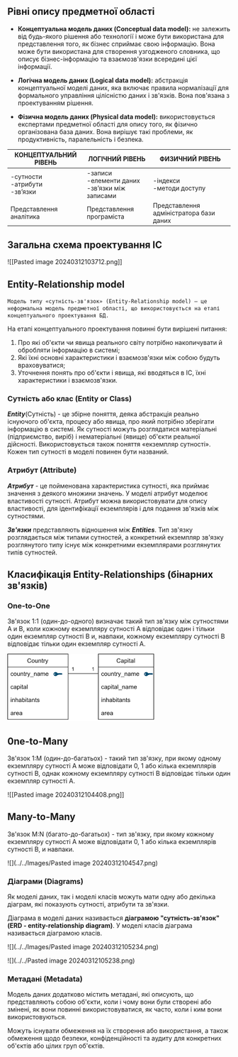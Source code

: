 ## Рівні опису предметної області

- **Концептуальна модель даних (Conceptual data model):** не залежить від будь-якого рішення або технології і може бути використана для представлення того, як бізнес сприймає свою інформацію. Вона може бути використана для створення узгодженого словника, що описує бізнес-інформацію та взаємозв'язки всередині цієї інформації.

- **Логічна модель даних (Logical data model):** абстракція концептуальної моделі даних, яка включає правила нормалізації для формального управління цілісністю даних і зв'язків. Вона пов'язана з проектуванням рішення.

- **Фізична модель даних (Physical data model):** використовується експертами предметної області для опису того, як фізично організована база даних. Вона вирішує такі проблеми, як продуктивність, паралельність і безпека.

| КОНЦЕПТУАЛЬНИЙ РІВЕНЬ              | ЛОГІЧНИЙ РІВЕНЬ                                     | ФИЗИЧНИЙ РІВЕНЬ                         |
| ---------------------------------- | --------------------------------------------------- | --------------------------------------- |
| -сутности<br>-атрибути<br>-зв’язки | -записи<br>-елементи даних<br>-зв’язки між записами | -індекси<br>-методи доступу             |
| Представлення аналітика            | Представлення програміста                           | Представлення адміністратора бази даних |
## Загальна схема проектування ІС

![[Pasted image 20240312103712.png]]


## Entity-Relationship model

	Модель типу «сутність-зв'язок» (Entity-Relationship model) — це неформальна модель предметної області, що використовується на етапі концептуального проектування БД.

На етапі концептуального проектування повинні бути вирішені питання:
1) Про які об'єкти чи явища реального світу потрібно накопичувати й обробляти інформацію в системі;
2) Які їхні основні характеристики і взаємозв'язки між собою будуть враховуватися;
3) Уточнення понять про об'єкти і явища, які вводяться в ІС, їхні характеристики і взаємозв'язки.

### Сутність або клас (Entity or Class)

***Entity***(Сутність) - це збірне поняття, деяка абстракція реально існуючого об'єкта, процесу або явища, про який потрібно зберігати інформацію в системі. Як сутності можуть розглядатися матеріальні (підприємство, виріб) і нематеріальні (явище) об'єкти реальної дійсності. Використовується також поняття «екземпляр сутності». Кожен тип сутності в моделі повинен бути названий.


### Атрибут (Attribute)

***Атрибут*** - це пойменована характеристика сутності, яка приймає значення з деякого множини значень. У моделі атрибут моделює властивості сутності. Атрибут можна використовувати для опису властивості, для ідентифікації екземплярів і для подання зв'язків між сутностями.

***Зв'язки*** представляють відношення між ***Entities***. Тип зв'язку розглядається між типами сутностей, а конкретний екземпляр зв'язку розглянутого типу існує між конкретними екземплярами розглянутих типів сутностей.

## Класифікація Entity-Relationships (бінарних зв'язків)

### One-to-One

Зв'язок 1:1 (один-до-одного) визначає такий тип зв'язку між сутностями А и В, коли кожному екземпляру сутності А відповідає один і тільки один екземпляр сутності В и, навпаки, кожному екземпляру сутності В відповідає тільки один екземпляр сутності А.

![](../../Images/Pasted%20image%2020240312104226.png)


## 0ne-to-Many

Зв'язок 1:М (один-до-багатьох) - такий тип зв'язку, при якому одному екземпляру сутності А може відповідати 0, 1 або кілька екземплярів сутності В, однак кожному екземпляру сутності В відповідає тільки один екземпляр сутності А.

![[Pasted image 20240312104408.png]]

## Many-to-Many

Зв'язок М:N (багато-до-багатьох) - тип зв'язку, при якому кожному екземпляру сутності А може відповідати 0, 1 або кілька екземплярів сутності В, и навпаки.
	
![](../../Images/Pasted image 20240312104547.png)


### Діаграми (Diagrams)

Як моделі даних, так і моделі класів можуть мати одну або декілька діаграм, які показують сутності, атрибути та зв'язки.

Діаграма в моделі даних називається **діаграмою "сутність-зв'язок" (ERD - entity-relationship diagram)**. У моделі класів діаграма називається діаграмою класів.

![](../../Images/Pasted image 20240312105234.png)

![](../../Pasted image 20240312105238.png)
### Метадані (Metadata)

Модель даних додатково містить метадані, які описують, що представляють собою об'єкти, коли і чому вони були створені або змінені, як вони повинні використовуватися, як часто, коли і ким вони використовуються.

Можуть існувати обмеження на їх створення або використання, а також обмеження щодо безпеки, конфіденційності та аудиту для конкретних об'єктів або цілих груп об'єктів.